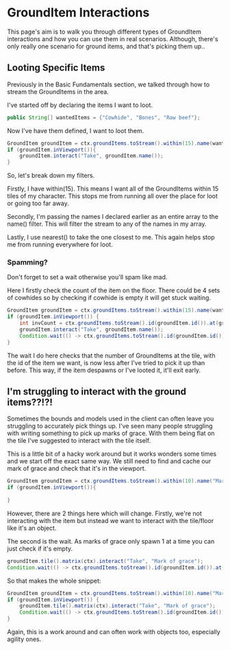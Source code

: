 # GroundItem Interactions

This page's aim is to walk you through different types of GroundItem interactions and how you can use them in real scenarios. Although, there's only really one scenario for ground items, and that's picking them up..

## Looting Specific Items

Previously in the Basic Fundamentals section, we talked through how to stream the GroundItems in the area.

I've started off by declaring the items I want to loot.

```java
public String[] wantedItems = {"Cowhide", "Bones", "Raw beef"};
```
Now I've have them defined, I want to loot them.

```java
GroundItem groundItem = ctx.groundItems.toStream().within(15).name(wantedItems).nearest().first();
if (groundItem.inViewport()){
	groundItem.interact("Take", groundItem.name());
}
```
So, let's break down my filters.

Firstly, I have within(15). This means I want all of the GroundItems within 15 tiles of my character. 
This stops me from running all over the place for loot or going too far away.

Secondly, I'm passing the names I declared earlier as an entire array to the name() filter. 
This will filter the stream to any of the names in my array.

Lastly, I use nearest() to take the one closest to me. This again helps stop me from running everywhere for loot.

### Spamming?
Don't forget to set a wait otherwise you'll spam like mad.

Here I firstly check the count of the item on the floor. There could be 4 sets of cowhides so by checking if cowhide is empty it will get stuck waiting.

```java
GroundItem groundItem = ctx.groundItems.toStream().within(15).name(wantedItems).nearest().first();
if (groundItem.inViewport()) {
	int invCount = ctx.groundItems.toStream().id(groundItem.id()).at(groundItem.Tile()).count();	
	groundItem.interact("Take", groundItem.name());
	Condition.wait(() -> ctx.groundItems.toStream().id(groundItem.id()).at(groundItem.Tile()).count() < invCount, 50, 150);
}
```

The wait I do here checks that the number of GroundItems at the tile, with the id of the item we want, is now less after I've tried to pick it up than before. This way, if the item despawns or I've looted it, it'll exit early.


## I'm struggling to interact with the ground items??!?!

Sometimes the bounds and models used in the client can often leave you struggling to accurately pick things up. I've seen many people struggling with writing something to pick up marks of grace.
With them being flat on the tile I've suggested to interact with the tile itself.

This is a little bit of a hacky work around but it works wonders some times and we start off the exact same way. We still need to find and cache our mark of grace and check that it's in the viewport.

```java
GroundItem groundItem = ctx.groundItems.toStream().within(10).name("Mark of grace").nearest().first();
if (groundItem.inViewport()){
	
}
```

However, there are 2 things here which will change. Firstly, we're not interacting with the item but instead we want to interact with the tile/floor like it's an object. 

The second is the wait. As marks of grace only spawn 1 at a time you can just check if it's empty.

```java
groundItem.tile().matrix(ctx).interact("Take", "Mark of grace");
Condition.wait(() -> ctx.groundItems.toStream().id(groundItem.id()).at(groundItem.tile()).isEmpty(), 150, 50);
```

So that makes the whole snippet:

```java
GroundItem groundItem = ctx.groundItems.toStream().within(10).name("Mark of grace").nearest().first();
if (groundItem.inViewport()) {
	groundItem.tile().matrix(ctx).interact("Take", "Mark of grace");
	Condition.wait(() -> ctx.groundItems.toStream().id(groundItem.id()).at(groundItem.tile()).isEmpty(), 150, 50);
}
```

Again, this is a work around and can often work with objects too, especially agility ones.